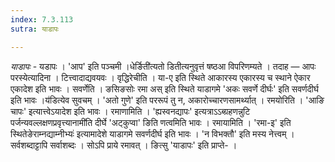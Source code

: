 ```yaml
---
index: 7.3.113
sutra: याडापः

---
```

_याडापः_ - यडापः । 'आप' इति पञ्चमी ।धेर्ङिती॑त्यतो डितीत्यनुवृत्तं षष्ठआ विपरिणम्यते । तदाह — आपः परस्येत्यादिना । टित्त्वादाद्यवयवः । वृद्धिरेचीति । या-ए इति स्थिते आकारस्य एकारस्य च स्थाने ऐकार एकादेश इति भावः । सवर्णेति । ङसिङसोः रमा अस् इति स्थिते याडागमे 'अकः सवर्णे दीर्घः' इति सवर्णदीर्घ इति भावः ।य॑डित्येव सुवचम् । 'अतो गुणे' इति पररूपं तु न, अकारोच्चारणसामर्थ्यात् । रमयोरिति । 'आङि चापः' इत्यात्त्वेऽयादेश इति भावः । रमाणामिति । 'ह्यस्वनद्यापः' इत्यत्राऽ‌ऽब्ग्रहणन्नुटि पर्जन्यवल्लक्षणप्रवृत्त्यानामी॑ति दीर्घे 'अट्कुप्वा' ङिति णत्वमिति भावः । रमायामिति । 'रमा-इ' इति स्थितेङेराम्नद्याम्नीभ्यः॑ इत्यामादेशे याडागमे सवर्णदीर्घ इति भावः । 'न विभक्तौ' इति मस्य नेत्त्वम् । सर्वशब्दाट्टापि सर्वाशब्दः । सोऽपि प्राये रमावत् । ङित्सु 'याडापः' इति प्राप्ते- ।